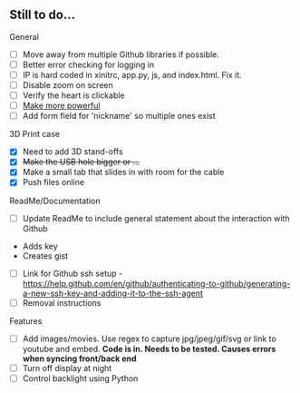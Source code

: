 ## Still to do...

General
- [ ] Move away from multiple Github libraries if possible.
- [ ] Better error checking for logging in
- [ ] IP is hard coded in xinitrc, app.py, js, and index.html. Fix it.
- [ ] Disable zoom on screen
- [ ] Verify the heart is clickable
- [ ] [Make more powerful](https://www.raspberrypi.org/forums/viewtopic.php?f=29&t=266361&p=1619404#p1619404)
- [ ] Add form field for 'nickname' so multiple ones exist

3D Print case
- [x] Need to add 3D stand-offs
- [x] ~~Make the USB hole bigger or ...~~
- [x] Make a small tab that slides in with room for the cable
- [x] Push files online

ReadMe/Documentation
- [ ] Update ReadMe to include general statement about the interaction with Github
 - Adds key
 - Creates gist
- [ ] Link for Github ssh setup - https://help.github.com/en/github/authenticating-to-github/generating-a-new-ssh-key-and-adding-it-to-the-ssh-agent
- [ ] Removal instructions

Features
- [ ] Add images/movies. Use regex to capture jpg/jpeg/gif/svg or link to youtube and embed. **Code is in. Needs to be tested. Causes errors when syncing front/back end**
- [ ] Turn off display at night
- [ ] Control backlight using Python
